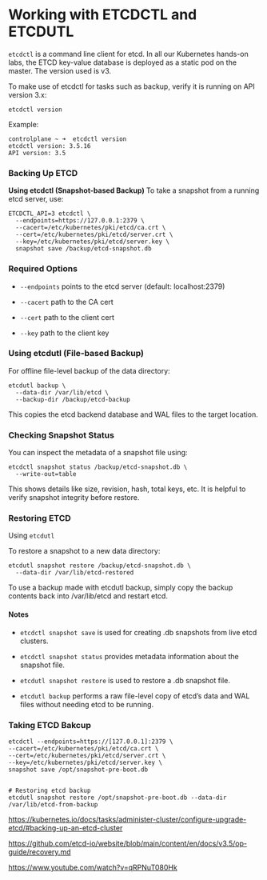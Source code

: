 # Working with ETCDCTL and ETCDUTL

`etcdctl` is a command line client for etcd.
In all our Kubernetes hands-on labs, the ETCD key-value database is deployed as a static pod on the master. The version used is v3.

To make use of etcdctl for tasks such as backup, verify it is running on API version 3.x:
```
etcdctl version
```
Example:
```
controlplane ~ ➜  etcdctl version
etcdctl version: 3.5.16
API version: 3.5
```


### Backing Up ETCD

**Using etcdctl (Snapshot-based Backup)**
To take a snapshot from a running etcd server, use:
```
ETCDCTL_API=3 etcdctl \
  --endpoints=https://127.0.0.1:2379 \
  --cacert=/etc/kubernetes/pki/etcd/ca.crt \
  --cert=/etc/kubernetes/pki/etcd/server.crt \
  --key=/etc/kubernetes/pki/etcd/server.key \
  snapshot save /backup/etcd-snapshot.db
```

### Required Options

* `--endpoints` points to the etcd server (default: localhost:2379)

* `--cacert` path to the CA cert

* `--cert` path to the client cert

* `--key` path to the client key

### Using etcdutl (File-based Backup)

For offline file-level backup of the data directory:
```
etcdutl backup \
  --data-dir /var/lib/etcd \
  --backup-dir /backup/etcd-backup
```
This copies the etcd backend database and WAL files to the target location.

### Checking Snapshot Status

You can inspect the metadata of a snapshot file using:
```
etcdctl snapshot status /backup/etcd-snapshot.db \
  --write-out=table
```
This shows details like size, revision, hash, total keys, etc. It is helpful to verify snapshot integrity before restore.

### Restoring ETCD
Using `etcdutl`

To restore a snapshot to a new data directory:
```
etcdutl snapshot restore /backup/etcd-snapshot.db \
  --data-dir /var/lib/etcd-restored
```

To use a backup made with etcdutl backup, simply copy the backup contents back into /var/lib/etcd and restart etcd.

#### Notes
* `etcdctl snapshot save` is used for creating .db snapshots from live etcd clusters.

* `etcdctl snapshot status` provides metadata information about the snapshot file.

* `etcdutl snapshot restore` is used to restore a .db snapshot file.

* `etcdutl backup` performs a raw file-level copy of etcd’s data and WAL files without needing etcd to be running.




### Taking ETCD Bakcup 
```
etcdctl --endpoints=https://[127.0.0.1]:2379 \
--cacert=/etc/kubernetes/pki/etcd/ca.crt \
--cert=/etc/kubernetes/pki/etcd/server.crt \
--key=/etc/kubernetes/pki/etcd/server.key \
snapshot save /opt/snapshot-pre-boot.db


# Restoring etcd backup
etcdutl snapshot restore /opt/snapshot-pre-boot.db --data-dir /var/lib/etcd-from-backup
```


https://kubernetes.io/docs/tasks/administer-cluster/configure-upgrade-etcd/#backing-up-an-etcd-cluster

https://github.com/etcd-io/website/blob/main/content/en/docs/v3.5/op-guide/recovery.md

https://www.youtube.com/watch?v=qRPNuT080Hk

